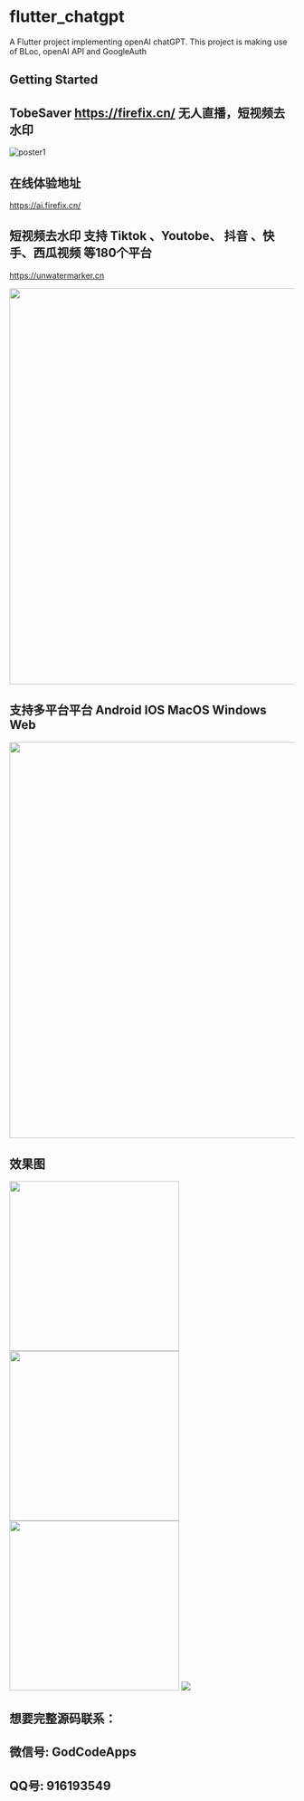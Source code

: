 # flutter_chatgpt

A Flutter project implementing openAI chatGPT.
This project is making use of BLoc, openAI API and GoogleAuth
## Getting Started
## TobeSaver https://firefix.cn/ 无人直播，短视频去水印
![poster1](https://github.com/PengyanMingJack/flutter_ChatGPT/assets/15820159/45172709-bda3-47c1-a2e6-b3c98beda13d)

## 在线体验地址
https://ai.firefix.cn/
## 短视频去水印 支持 Tiktok 、Youtobe、 抖音 、快手、西瓜视频 等180个平台
https://unwatermarker.cn

<img src="https://github.com/PengyanMingJack/flutter_ChatGPT/assets/15820159/af287508-fb09-4c09-9871-9dd4ce85938c" width="700px">

## 支持多平台平台 Android IOS MacOS Windows Web

<img src="https://github.com/PengyanMingJack/flutter_ChatGPT/assets/15820159/aadaae85-c50d-4f20-8f02-3b5abe29c169" width="700px">

## 效果图
<img src="https://github.com/PengyanMingJack/flutter_ChatGPT/assets/15820159/4f760be3-55d9-4019-8327-2aa25f4ffc6e" width="300px">
<img src="https://github.com/PengyanMingJack/flutter_ChatGPT/assets/15820159/a6644386-5593-4dc6-90f3-dfb7683ca90e" width="300px">
<img src="https://github.com/PengyanMingJack/flutter_ChatGPT/assets/15820159/44e8aa83-2960-4b56-b20a-f58b66649c46" width="300px">

<img src="https://github.com/PengyanMingJack/flutter_ChatGPT/assets/15820159/9218d4df-67ec-4abf-91ed-c1268abef4fb">


## 想要完整源码联系：
## 微信号: GodCodeApps
## QQ号: 916193549

